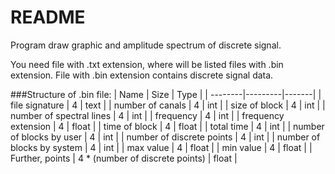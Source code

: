 # README

Program draw graphic and amplitude spectrum of discrete signal.

You need file with .txt extension, where will be listed files with .bin extension.
File with .bin extension contains discrete signal data.


###Structure of .bin file:
| Name     | Size    | Type |
| --------|---------|-------|
| file signature  | 4 | text |
| number of canals | 4 | int |
| size of block  | 4 | int |
| number of spectral lines | 4 | int |
| frequency  | 4 | int |
| frequency extension | 4 | float |
| time of block  | 4 | float |
| total time | 4 | int |
| number of blocks by user | 4 | int |
| number of discrete points  | 4 | int |
| number of blocks by system   | 4 | int |
| max value  | 4 | float |
| min value  | 4 | float |
| Further, points | 4 * (number of discrete points) | float |

